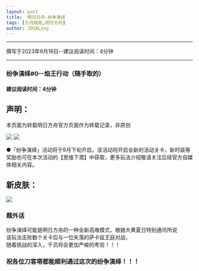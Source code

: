 ```yaml
---
layout: post
title:  明日方舟-纷争演绎
tags: [九月随笔,明日方舟]
author: JDSALing
---
```


---
撰写于2023年9月16日--建议阅读时间：4分钟

---

### 纷争演绎#0--焰王行动（随手取的）
#### 建议阅读时间：4分钟  

## 声明：
本页面为转载明日方舟官方页面作为转载记录，非原创  

<img src="https://jdsalingzx.top/assets/img/ark/FR_1.png">

<img src="https://ak.hycdn.cn/announce/images/20230825/33aac5a49d97f1149d72e704c7735f77.png">

<p>●「纷争演绎」活动将于9月下旬开启。该活动将开启全新的活动关卡，新时装等奖励也可在本次活动的【思维下潜】中获取，更多玩法介绍敬请关注后续官方自媒体相关内容。</p>

## 新皮肤：
<img src="https://jdsalingzx.top/assets/img/ark/FR_2.png">

### 题外话

纷争演绎可能是明日方舟的一种全新高难模式，根据大黄夏日特别通讯所说  
该玩法击败数个关卡后与一位失落的萨卡兹王庭对战，  
随着挑战的深入，干员将会更加严峻的考验！！！


### 祝各位刀客塔都能顺利通过这次的纷争演绎！！！